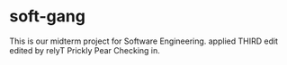 # soft-gang
This is our midterm project for Software Engineering.
applied THIRD edit
edited by relyT
Prickly Pear Checking in.

